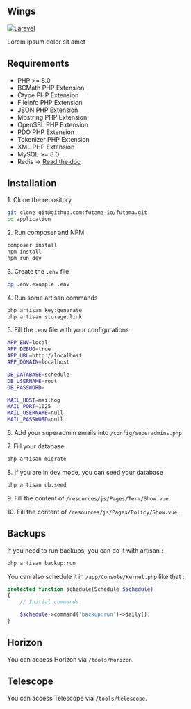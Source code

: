 ## Wings

[![Laravel](https://github.com/axeldotdev/wings/actions/workflows/laravel.yml/badge.svg)](https://github.com/axeldotdev/wings/actions/workflows/laravel.yml)

Lorem ipsum dolor sit amet

## Requirements

-   PHP >= 8.0
-   BCMath PHP Extension
-   Ctype PHP Extension
-   Fileinfo PHP Extension
-   JSON PHP Extension
-   Mbstring PHP Extension
-   OpenSSL PHP Extension
-   PDO PHP Extension
-   Tokenizer PHP Extension
-   XML PHP Extension
-   MySQL >= 8.0
-   Redis → [Read the doc](https://redis.io/documentation)

## Installation

1\. Clone the repository

```bash
git clone git@github.com:futama-io/futama.git
cd application
```

2\. Run composer and NPM

```bash
composer install
npm install
npm run dev
```

3\. Create the `.env` file

```bash
cp .env.example .env
```

4\. Run some artisan commands

```bash
php artisan key:generate
php artisan storage:link
```

5\. Fill the `.env` file with your configurations

```bash
APP_ENV=local
APP_DEBUG=true
APP_URL=http://localhost
APP_DOMAIN=localhost

DB_DATABASE=schedule
DB_USERNAME=root
DB_PASSWORD=

MAIL_HOST=mailhog
MAIL_PORT=1025
MAIL_USERNAME=null
MAIL_PASSWORD=null
```

6\. Add your superadmin emails into `/config/superadmins.php`

7\. Fill your database

```bash
php artisan migrate
```

8\. If you are in dev mode, you can seed your database

```bash
php artisan db:seed
```

9\. Fill the content of `/resources/js/Pages/Term/Show.vue`.

10\. Fill the content of `/resources/js/Pages/Policy/Show.vue`.

## Backups

If you need to run backups, you can do it with artisan :

```bash
php artisan backup:run
```

You can also schedule it in `/app/Console/Kernel.php` like that :

```php
protected function schedule(Schedule $schedule)
{
    // Initial commands

    $schedule->command('backup:run')->daily();
}
```

## Horizon

You can access Horizon via `/tools/horizon`.

## Telescope

You can access Telescope via `/tools/telescope`.
